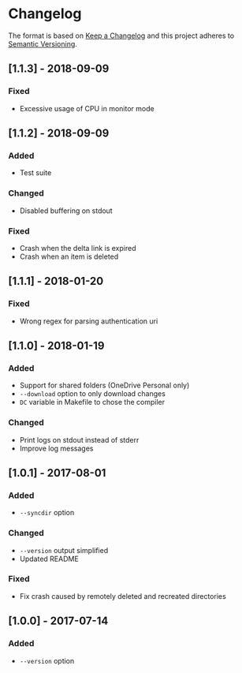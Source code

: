 # Changelog

The format is based on [Keep a Changelog](http://keepachangelog.com/en/1.0.0/)
and this project adheres to [Semantic Versioning](http://semver.org/spec/v2.0.0.html).

## [1.1.3] - 2018-09-09
### Fixed
- Excessive usage of CPU in monitor mode

## [1.1.2] - 2018-09-09
### Added
- Test suite
### Changed
- Disabled buffering on stdout
### Fixed
- Crash when the delta link is expired
- Crash when an item is deleted

## [1.1.1] - 2018-01-20
### Fixed
- Wrong regex for parsing authentication uri

## [1.1.0] - 2018-01-19
### Added
- Support for shared folders (OneDrive Personal only)
- `--download` option to only download changes
- `DC` variable in Makefile to chose the compiler
### Changed
- Print logs on stdout instead of stderr
- Improve log messages

## [1.0.1] - 2017-08-01
### Added
- `--syncdir` option
### Changed
- `--version` output simplified
- Updated README
### Fixed
- Fix crash caused by remotely deleted and recreated directories

## [1.0.0] - 2017-07-14
### Added
- `--version` option
